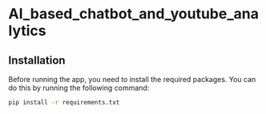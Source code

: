 # AI_based_chatbot_and_youtube_analytics
## Installation

Before running the app, you need to install the required packages. You can do this by running the following command:

```bash
pip install -r requirements.txt
